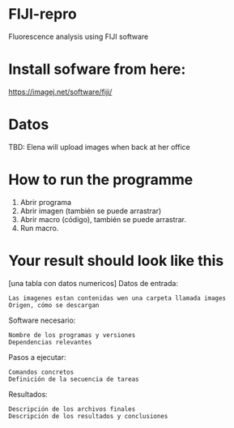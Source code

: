# FIJI-repro
Fluorescence analysis using FIJI software

# Install sofware from here:

https://imagej.net/software/fiji/

# Datos 
TBD: Elena will upload images when back at her office

# How to run the programme
1.	Abrir programa
2.	Abrir imagen (también se puede arrastrar)
3.	Abrir macro (código), también se puede arrastrar.
4.	Run macro.

# Your result should look like this
[una tabla con datos numericos]
Datos de entrada:

    Las imagenes estan contenidas wen una carpeta llamada images
    Origen, cómo se descargan

Software necesario:

    Nombre de los programas y versiones
    Dependencias relevantes

Pasos a ejecutar:

    Comandos concretos
    Definición de la secuencia de tareas

Resultados:

    Descripción de los archivos finales
    Descripción de los resultados y conclusiones
